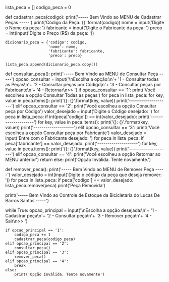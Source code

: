 lista_peca = []
codigo_peca = 0

def cadastrar_peca(codigo):
    print('----- Bem Vindo ao MENU de Cadastrar Peças -----')
    print('Código da Peça: {}'.format(codigo))
    nome = input('Digite o Nome da peça: ')
    fabricante = input('Digite o Fabricante da peça: ')
    preco = int(input('Digite o Preço (R$) da peça: '))
    
    dicionario_peca = {'codigo': codigo,
                       'nome': nome,
                       'fabricante': fabricante,
                       'preco': preco}
    
    lista_peca.append(dicionario_peca.copy())

def consultar_peca():
    print('----- Bem Vindo ao MENU de Consultar Peça -----')
    opcao_consultar = input('\nEscolha a opção:\n'+
                            '1 - Consultar todas as Peças\n'+
                            '2 - Consultar peças por Código\n'+
                            '3 - Consultar peças por Fabricante\n'+
                            '4 - Retornar\n>> ')
    if opcao_consultar == '1':
        print('Você escolheu a opção Consultar Todas as peças')
        for peca in lista_peca:
            for key, value in peca.items():
                print('{}: {}'.format(key, value))
            print('--------------------')
    elif opcao_consultar == '2':
        print('Você escolheu a opção Consultar peça por Código')
        valor_desejado = input('Digite o Código desejado: ')
        for peca in lista_peca:
            if int(peca['codigo']) == int(valor_desejado):
                print('--------------------')
                for key, value in peca.items():
                    print('{}: {}'.format(key, value))
                print('--------------------')
    elif opcao_consultar == '3':
        print('Você escolheu a opção Consultar peça por Fabricante')
        valor_desejado = input('Entre com o Fabricante desejado: ')
        for peca in lista_peca:
            if peca['fabricante'] == valor_desejado:
                print('--------------------')
                for key, value in peca.items():
                    print('{}: {}'.format(key, value))
                print('--------------------')
    elif opcao_consultar == '4':
        print('Você escolheu a opção Retornar ao MENU anterior')
        return
    else:
        print('Opção Inválida. Tente novamente.')

def remover_peca():
    print('----- Bem Vindo ao MENU de Remover Peça -----')
    valor_desejado = int(input('Digite o código da peça que deseja remover: '))
    for peca in lista_peca:
        if peca['codigo'] == valor_desejado:
            lista_peca.remove(peca)
            print('Peça Removida')

print('----- Bem Vindo ao Controle de Estoque da Bicicletaria do Lucas De Barros Santos -----')

while True:
    opcao_principal = input('\nEscolha a opção desejada:\n'+
                            '1 - Cadastrar peça\n'+
                            '2 - Consultar peça\n'+
                            '3 - Remover peça\n'+
                            '4 - Sair\n>> ')
    
    if opcao_principal == '1':
        codigo_peca += 1
        cadastrar_peca(codigo_peca)
    elif opcao_principal == '2':
        consultar_peca()
    elif opcao_principal == '3':
        remover_peca()
    elif opcao_principal == '4':
        break
    else:
        print('Opção Inválida. Tente novamente')


<!---
HOOKITINHA/HOOKITINHA is a ✨ special ✨ repository because its `README.md` (this file) appears on your GitHub profile.
You can click the Preview link to take a look at your changes.
--->
